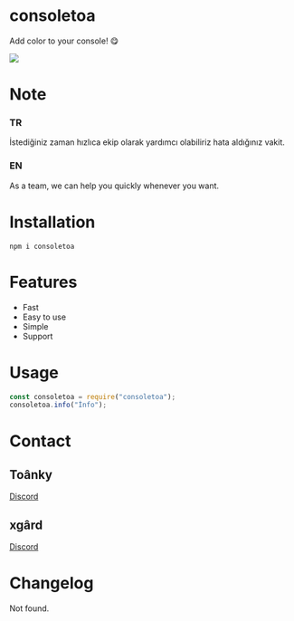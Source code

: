 # consoletoa

Add color to your console! 😋

<img src="https://nodei.co/npm/consoletoa.png?downloads=true&downloadRank=true&stars=true">

# Note

### TR

İstediğiniz zaman hızlıca ekip olarak yardımcı olabiliriz hata aldığınız vakit.

### EN

As a team, we can help you quickly whenever you want.

# Installation

```
npm i consoletoa
```

# Features

- Fast
- Easy to use
- Simple
- Support

# Usage

```js
const consoletoa = require("consoletoa");
consoletoa.info("İnfo");
```

# Contact

## Toânky

[Discord](https://discord.com/users/464429065340977152)

## xgârd

[Discord](https://discord.com/users/789173991171817524)

# Changelog

Not found.

